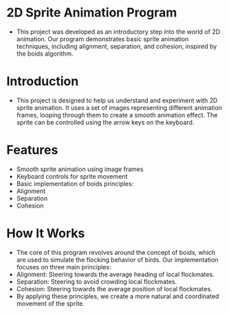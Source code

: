 # 2D Sprite Animation Program

* This project was developed as an introductory step into the world of 2D animation. Our program demonstrates basic sprite animation techniques, including alignment, separation, and cohesion, inspired by the boids algorithm.

# Introduction
* This project is designed to help us understand and experiment with 2D sprite animation. It uses a set of images representing different animation frames, looping through them to create a smooth animation effect. The sprite can be controlled using the arrow keys on the keyboard.

# Features
* Smooth sprite animation using image frames
* Keyboard controls for sprite movement
* Basic implementation of boids principles:
* Alignment
* Separation
* Cohesion

# How It Works
* The core of this program revolves around the concept of boids, which are used to simulate the flocking behavior of birds. Our implementation focuses on three main principles:
* Alignment: Steering towards the average heading of local flockmates.
* Separation: Steering to avoid crowding local flockmates.
* Cohesion: Steering towards the average position of local flockmates.
* By applying these principles, we create a more natural and coordinated movement of the sprite.

